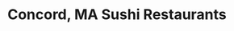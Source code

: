---
layout: city
title: Concord, MA Sushi Restaurants
permalink: /massachusetts/concord/
stateAbbr: MA
stateName: Massachusetts
cityName: Concord
---